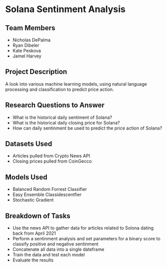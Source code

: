 # Solana Sentinment Analysis

## Team Members
* Nicholas DePalma
* Ryan Dibeler
* Kate Peskova
* Jamel Harvey

## Project Description
A look into various machine learning models, using natural language processing and classification to predict price action.

## Research Questions to Answer
* What is the historical daily sentiment of Solana?
* What is the historical daily closing price for Solana?
* How can daily sentinment be used to predict the price action of Solana?

## Datasets Used
* Articles pulled from Crypto News API
* Closing prices pulled from CoinGecco

## Models Used
* Balanced Random Forrest Classifier
* Easy Ensemble Classidescentfier
* Stochastic Gradient 

## Breakdown of Tasks
* Use the news API to gather data for articles related to Solona dating back from April 2021
* Perform a sentinment analysis and set parameters for a binary score to classify positive and negative sentinment
* Concatenate all data into a single dateframe 
* Train the data and test each model
* Evaluate the results
